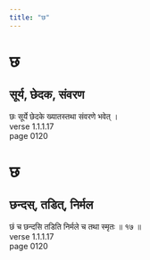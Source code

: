 ```yaml
---
title: "छ"
---
```


# छ
## सूर्य, छेदक, संवरण
छः सूर्ये छेदके ख्यातस्तथा संवरणे भवेत् ।<BR>verse 1.1.1.17<BR>page 0120

# छ
## छन्दस्, तडित्, निर्मल
छं च छन्दसि तडिति निर्मले च तथा स्मृतः ॥ १७ ॥<BR>verse 1.1.1.17<BR>page 0120

